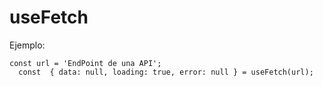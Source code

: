 # useFetch

Ejemplo:
 ```
 const url = 'EndPoint de una API';
   const  { data: null, loading: true, error: null } = useFetch(url);
 ```